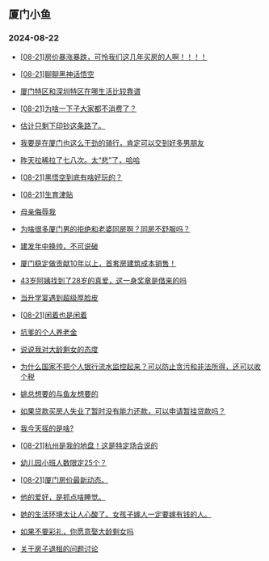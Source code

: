 ## 厦门小鱼 
### 2024-08-22

+ [[08-21]房价暴涨暴跌，可怜我们这几年买房的人啊！！！！](http://bbs.xmfish.com/read-htm-tid-18234323.html)

+ [[08-21]聊聊黑神话悟空](http://bbs.xmfish.com/read-htm-tid-18234373.html)

+ [厦门特区和深圳特区在哪生活比较靠谱](http://bbs.xmfish.com/read-htm-tid-18234306.html)

+ [[08-21]为啥一下子大家都不消费了？](http://bbs.xmfish.com/read-htm-tid-18234424.html)

+ [估计只剩下印钞这条路了。](http://bbs.xmfish.com/read-htm-tid-18234368.html)

+ [我要是在厦门也这么干劲的骑行，肯定可以交到好多男朋友](http://bbs.xmfish.com/read-htm-tid-18234450.html)

+ [昨天拉稀拉了七八次。太“悲”了，哈哈](http://bbs.xmfish.com/read-htm-tid-18234358.html)

+ [[08-21]黑悟空到底有啥好玩的？](http://bbs.xmfish.com/read-htm-tid-18234352.html)

+ [[08-21]生育津贴](http://bbs.xmfish.com/read-htm-tid-18234337.html)

+ [母亲侮辱我](http://bbs.xmfish.com/read-htm-tid-18234351.html)

+ [为啥很多厦门男的拒绝和老婆同房啊？同房不舒服吗？](http://bbs.xmfish.com/read-htm-tid-18234602.html)

+ [建发年中换帅，不可说破](http://bbs.xmfish.com/read-htm-tid-18234608.html)

+ [厦门稳定做贡献10年以上，首套房建筑成本销售！](http://bbs.xmfish.com/read-htm-tid-18234459.html)

+ [43岁阿姨找到了28岁的真爱，这一身奖章是借来的吗](http://bbs.xmfish.com/read-htm-tid-18234647.html)

+ [当升学宴遇到超级厚脸皮](http://bbs.xmfish.com/read-htm-tid-18234565.html)

+ [[08-21]闲着也是闲着](http://bbs.xmfish.com/read-htm-tid-18234366.html)

+ [坑爹的个人养老金](http://bbs.xmfish.com/read-htm-tid-18234624.html)

+ [说说我对大龄剩女的态度](http://bbs.xmfish.com/read-htm-tid-18234619.html)

+ [为什么国家不把个人银行流水监控起来？可以防止贪污和非法所得，还可以收个税](http://bbs.xmfish.com/read-htm-tid-18234577.html)

+ [姚总想要的与鱼友想要的](http://bbs.xmfish.com/read-htm-tid-18234477.html)

+ [如果贷款买房人失业了暂时没有能力还款，可以申请暂挂贷款吗？](http://bbs.xmfish.com/read-htm-tid-18234571.html)

+ [我今天摇的是啥?](http://bbs.xmfish.com/read-htm-tid-18234513.html)

+ [[08-21]杭州是我的地盘！这是特定场合说的](http://bbs.xmfish.com/read-htm-tid-18234717.html)

+ [幼儿园小班人数限定25个？](http://bbs.xmfish.com/read-htm-tid-18234649.html)

+ [[08-21]厦门房价最新动态。](http://bbs.xmfish.com/read-htm-tid-18234657.html)

+ [他的爱好，是抓点啥睡觉。](http://bbs.xmfish.com/read-htm-tid-18234677.html)

+ [她的生活环境太让人心酸了。女孩子嫁人一定要嫁有钱的人。](http://bbs.xmfish.com/read-htm-tid-18234736.html)

+ [如果不要彩礼，你愿意娶大龄剩女吗](http://bbs.xmfish.com/read-htm-tid-18234722.html)

+ [关于房子退租的问题讨论](http://bbs.xmfish.com/read-htm-tid-18234673.html)

